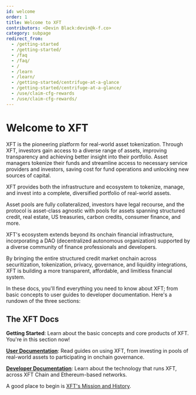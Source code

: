 ```yaml
---
id: welcome
order: 1
title: Welcome to XFT
contributors: <Devin Black:devin@k-f.co>
category: subpage
redirect_from:
  - /getting-started
  - /getting-started/
  - /faq
  - /faq/
  - /
  - /learn
  - /learn/
  - /getting-started/centrifuge-at-a-glance
  - /getting-started/centrifuge-at-a-glance/
  - /use/claim-cfg-rewards
  - /use/claim-cfg-rewards/
---
```


# Welcome to XFT

XFT is the pioneering platform for real-world asset tokenization. Through XFT, investors gain access to a diverse range of assets, improving transparency and achieving better insight into their portfolio. Asset managers tokenize their funds and streamline access to necessary service providers and investors, saving cost for fund operations and unlocking new sources of capital.

XFT provides both the infrastructure and ecosystem to tokenize, manage, and invest into a complete, diversified portfolio of real-world assets.

Asset pools are fully collateralized, investors have legal recourse, and the protocol is asset-class agnostic with pools for assets spanning structured credit, real estate, US treasuries, carbon credits, consumer finance, and more.

XFT's ecosystem extends beyond its onchain financial infrastructure, incorporating a DAO (decentralized autonomous organization) supported by a diverse community of finance professionals and developers.

By bringing the entire structured credit market onchain across securitization, tokenization, privacy, governance, and liquidity integrations, XFT is building a more transparent, affordable, and limitless financial system.

In these docs, you'll find everything you need to know about XFT; from basic concepts to user guides to developer documentation. Here's a rundown of the three sections:

## The XFT Docs

**Getting Started**: Learn about the basic concepts and core products of XFT. You're in this section now!

**[User Documentation](/user)**: Read guides on using XFT, from investing in pools of real-world assets to participating in onchain governance.

**[Developer Documentation](/developer)**: Learn about the technology that runs XFT, across XFT Chain and Ethereum-based networks.

A good place to begin is [XFT's Mission and History](/getting-started/introduction/mission-and-history).
